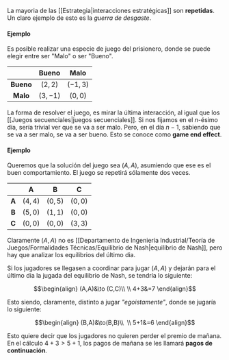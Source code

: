 
La mayoria de las [[Estrategia|interacciones estratégicas]] son **repetidas**. Un claro ejemplo de esto es la *guerra de desgaste*. 

#### Ejemplo 

Es posible realizar una especie de juego del prisionero, donde se puede elegir entre ser "Malo" o ser "Bueno".


|           | **Bueno** | **Malo** |
|:---------:|:---------:|:--------:|
| **Bueno** |  $(2,2)$  | $(-1,3)$ |
|  **Malo** |  $(3,-1)$  |  $(0,0)$ |


La forma de resolver el juego, es mirar la última interacción, al igual que los [[Juegos secuenciales|juegos secuenciales]]. Si nos fijamos en el $n$-ésimo día, sería trivial ver que se va a ser malo. Pero, en el día $n-1$, sabiendo que se va a ser malo, se va a ser bueno. Esto se conoce como **game end effect**. 

#### Ejemplo 

Queremos que la solución del juego sea $(A,A)$, asumiendo que ese es el buen comportamiento. El juego se repetirá sólamente dos veces. 


|       |  **A**  |  **B**  |  **C**  |
|:-----:|:-------:|:-------:|:-------:|
| **A** | $(4,4)$ | $(0,5)$ | $(0,0)$ |
| **B** | $(5,0)$ | $(1,1)$ | $(0,0)$ |
| **C** | $(0,0)$ | $(0,0)$ | $(3,3)$ |


Claramente $(A,A)$ no es [[Departamento de Ingeniería Industrial/Teoría de Juegos/Formalidades Técnicas/Equilibrio de Nash|equilibrio de Nash]], pero hay que analizar los equilibrios del último dia. 

Si los jugadores se llegasen a coordinar para jugar $(A,A)$ y dejarán para el último dia la jugada del equilibrio de Nash, se tendría lo siguiente: 

$$\begin{align}
(A,A)&\to (C,C)\\  \\
4+3&=7
\end{align}$$

Esto siendo, claramente, distinto a jugar *"egoistamente"*, donde se jugaría lo siguiente: 

$$\begin{align}
(B,A)&\to(B,B)\\  \\
5+1&=6
\end{align}$$

Esto quiere decir que los jugadores no quieren perder el premio de mañana. En el cálculo $4+3>5+1$, los pagos de mañana se les llamará **pagos de continuación**. 